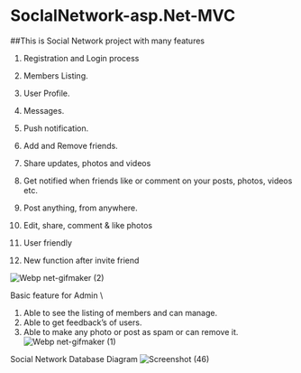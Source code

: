 # SocIalNetwork-asp.Net-MVC
##This is Social Network project with many features 

1. Registration and Login process

2. Members Listing.

3. User Profile.

4. Messages.

5. Push notification.

6. Add and Remove friends.

7. Share updates, photos and videos

8. Get notified when friends like or comment on your posts, photos, videos etc.

9. Post anything, from anywhere.

10. Edit, share, comment & like photos

11. User friendly

12. New function after invite friend

![Webp net-gifmaker (2)](https://user-images.githubusercontent.com/48706091/55281702-d014ef00-5351-11e9-9c32-c0a60de56efa.gif)

Basic feature for Admin \

1. Able to see the listing of members and can manage. 
2. Able to get feedback’s of users. 
3. Able to make any photo or post as spam or can remove it. 
![Webp net-gifmaker (1)](https://user-images.githubusercontent.com/48706091/55281654-e53d4e00-5350-11e9-8cbc-351b95882381.gif)



Social Network Database Diagram 
![Screenshot (46)](https://user-images.githubusercontent.com/48706091/55277523-a9879180-531a-11e9-94bf-32e64ac55f07.png)
